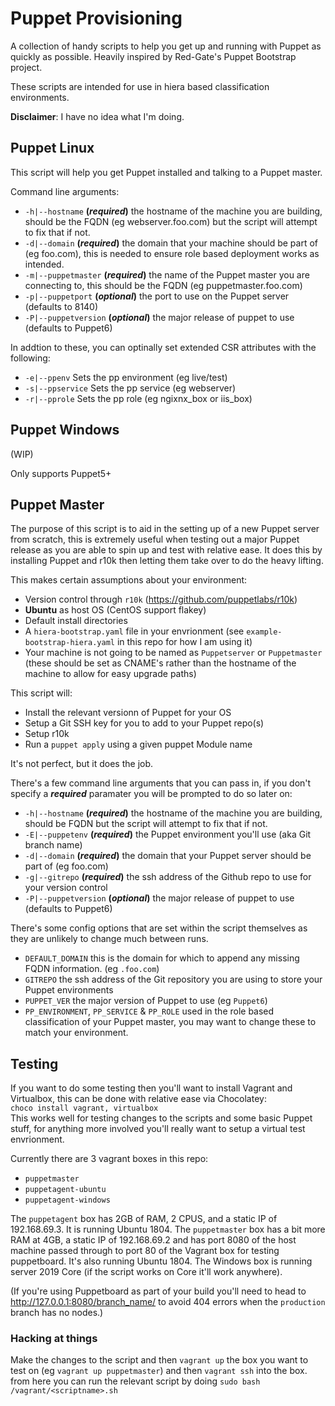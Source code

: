 # Puppet Provisioning
A collection of handy scripts to help you get up and running with Puppet as quickly as possible.
Heavily inspired by Red-Gate's Puppet Bootstrap project.

These scripts are intended for use in hiera based classification environments.

**Disclaimer**: I have no idea what I'm doing.

## Puppet Linux
This script will help you get Puppet installed and talking to a Puppet master.

Command line arguments:
* `-h|--hostname` **(*required*)** the hostname of the machine you are building, should be the FQDN (eg webserver.foo.com) but the script will attempt to fix that if not.
* `-d|--domain` **(*required*)** the domain that your machine should be part of (eg foo.com), this is needed to ensure role based deployment works as intended.
* `-m|--puppetmaster` **(*required*)** the name of the Puppet master you are connecting to, this should be the FQDN (eg puppetmaster.foo.com)
* `-p|--puppetport` **(*optional*)** the port to use on the Puppet server (defaults to 8140)
* `-P|--puppetversion` **(*optional*)** the major release of puppet to use (defaults to Puppet6)

In addtion to these, you can optinally set extended CSR attributes with the following:
* `-e|--ppenv` Sets the pp environment (eg live/test)
* `-s|--ppservice` Sets the pp service (eg webserver)
* `-r|--pprole` Sets the pp role (eg ngixnx_box or iis_box)

## Puppet Windows
(WIP)

Only supports Puppet5+


## Puppet Master 
The purpose of this script is to aid in the setting up of a new Puppet server from scratch, this is extremely useful when testing out a major Puppet release as you are able to spin up and test with relative ease.
It does this by installing Puppet and r10k then letting them take over to do the heavy lifting.

This makes certain assumptions about your environment:
* Version control through `r10k` (https://github.com/puppetlabs/r10k)
* **Ubuntu** as host OS (CentOS support flakey)
* Default install directories
* A `hiera-bootstrap.yaml` file in your envrionment (see `example-bootstrap-hiera.yaml` in this repo for how I am using it)
* Your machine is not going to be named as `Puppetserver` or `Puppetmaster` (these should be set as CNAME's rather than the hostname of the machine to allow for easy upgrade paths)

This script will:
* Install the relevant versionn of Puppet for your OS
* Setup a Git SSH key for you to add to your Puppet repo(s)
* Setup r10k
* Run a `puppet apply` using a given puppet Module name

It's not perfect, but it does the job.

There's a few command line arguments that you can pass in, if you don't specify a ***required*** paramater you will be prompted to do so later on:
* `-h|--hostname` **(*required*)** the hostname of the machine you are building, should be FQDN but the script will attempt to fix that if not.
* `-E|--puppetenv` **(*required*)** the Puppet environment you'll use (aka Git branch name)
* `-d|--domain` **(*required*)** the domain that your Puppet server should be part of (eg foo.com)
* `-g|--gitrepo` **(*required*)** the ssh address of the Github repo to use for your version control
* `-P|--puppetversion` **(*optional*)** the major release of puppet to use (defaults to Puppet6)

There's some config options that are set within the script themselves as they are unlikely to change much between runs.
* `DEFAULT_DOMAIN` this is the domain for which to append any missing FQDN information. (eg `.foo.com`)
* `GITREPO` the ssh address of the Git repository you are using to store your Puppet environments
* `PUPPET_VER` the major version of Puppet to use (eg `Puppet6`)
* `PP_ENVIRONMENT`, `PP_SERVICE` & `PP_ROLE` used in the role based classification of your Puppet master, you may want to change these to match your environment.

## Testing
If you want to do some testing then you'll want to install Vagrant and Virtualbox, this can be done with relative ease via Chocolatey:  
`choco install vagrant, virtualbox`  
This works well for testing changes to the scripts and some basic Puppet stuff, for anything more involved you'll really want to setup a virtual test envrionment.

Currently there are 3 vagrant boxes in this repo:
* `puppetmaster`
* `puppetagent-ubuntu`
* `puppetagent-windows`

The `puppetagent` box has 2GB of RAM, 2 CPUS, and a static IP of 192.168.69.3. It is running Ubuntu 1804.
The `puppetmaster` box has a bit more RAM at 4GB, a static IP of 192.168.69.2 and has port 8080 of the host machine passed through to port 80 of the Vagrant box for testing puppetboard. It's also running Ubuntu 1804.
The Windows box is running server 2019 Core (if the script works on Core it'll work anywhere).

(If you're using Puppetboard as part of your build you'll need to head to http://127.0.0.1:8080/branch_name/ to avoid 404 errors when the `production` branch has no nodes.)

### Hacking at things
Make the changes to the script and then `vagrant up` the box you want to test on (eg `vagrant up puppetmaster`) and then `vagrant ssh` into the box. 
from here you can run the relevant script by doing `sudo bash /vagrant/<scriptname>.sh`